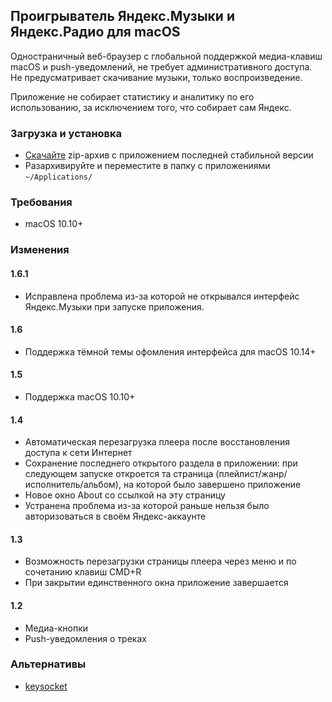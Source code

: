 ## Проигрыватель Яндекс.Музыки и Яндекс.Радио для macOS

Одностраничный веб-браузер с глобальной поддержкой медиа-клавиш macOS и push-уведомлений, не требует административного доступа. Не предусматривает скачивание музыки, только воспроизведение. 

Приложение не собирает статистику и аналитику по его использованию, за исключением того, что собирает сам Яндекс. 

### Загрузка и установка
- [Скачайте](https://github.com/oniksfly/YaMusic/releases/latest) zip-архив с приложением последней стабильной версии
- Разархивируйте и переместите в папку с приложениями `~/Applications/`

### Требования
- macOS 10.10+

### Изменения
#### 1.6.1
- Исправлена проблема из-за которой не открывался интерфейс Яндекс.Музыки при запуске приложения. 

#### 1.6
- Поддержка тёмной темы офомления интерфейса для macOS 10.14+

#### 1.5
- Поддержка macOS 10.10+

#### 1.4
- Автоматическая перезагрузка плеера после восстановления доступа к сети Интернет
- Сохранение последнего открытого раздела в приложении: при следующем запуске откроется та страница (плейлист/жанр/исполнитель/альбом), на которой было завершено приложение
- Новое окно About со ссылкой на эту страницу
- Устранена проблема из-за которой раньше нельзя было авторизоваться в своём Яндекс-аккаунте

#### 1.3
- Возможность перезагрузки страницы плеера через меню и по сочетанию клавиш CMD+R
- При закрытии единственного окна приложение завершается

#### 1.2
- Медиа-кнопки
- Push-уведомления о треках

### Альтернативы
- [keysocket](https://github.com/borismus/keysocket)

